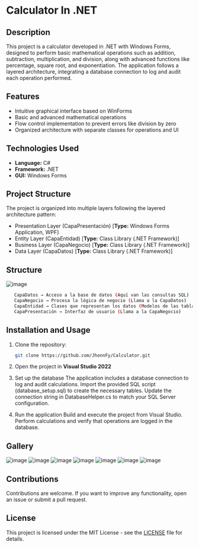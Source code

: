 # Calculator In .NET  

## Description  
This project is a calculator developed in .NET with Windows Forms, designed to perform basic mathematical operations such as addition, subtraction, multiplication, and division, along with advanced functions like percentage, square root, and exponentiation. The application follows a layered architecture, integrating a database connection to log and audit each operation performed.

## Features  
- Intuitive graphical interface based on WinForms  
- Basic and advanced mathematical operations  
- Flow control implementation to prevent errors like division by zero  
- Organized architecture with separate classes for operations and UI  
## Technologies Used  
- **Language:** C#  
- **Framework:** .NET  
- **GUI:** Windows Forms

## Project Structure
The project is organized into multiple layers following the layered architecture pattern:
- Presentation Layer (CapaPresentación) [**Type:** Windows Forms Application, WPF]
- Entity Layer (CapaEntidad) [**Type:** Class Library (.NET Framework)]
- Business Layer (CapaNegocio) [**Type:** Class Library (.NET Framework)]
- Data Layer (CapaDatos) [**Type:** Class Library (.NET Framework)]
## Structure
  ![image](https://github.com/user-attachments/assets/55436d66-c5ca-4b38-a412-f69aee2fe1f3)
  
```sh
   CapaDatos → Acceso a la base de datos (Aquí van las consultas SQL)
   CapaNegocio → Procesa la lógica de negocio (Llama a la CapaDatos)
   CapaEntidad → Clases que representan los datos (Modelos de las tablas)
   CapaPresentación → Interfaz de usuario (Llama a la CapaNegocio)
```

## Installation and Usage  
1. Clone the repository:  
   ```sh
   git clone https://github.com/JhonnFy/Calculator.git
   ```  
2. Open the project in **Visual Studio 2022**  

3. Set up the database
The application includes a database connection to log and audit calculations.
Import the provided SQL script (database_setup.sql) to create the necessary tables.
Update the connection string in DatabaseHelper.cs to match your SQL Server configuration.

4. Run the application
Build and execute the project from Visual Studio.
Perform calculations and verify that operations are logged in the database.

## Gallery
![image](https://github.com/user-attachments/assets/57d86495-6499-45f6-a9b3-5ad8a90b5755)
![image](https://github.com/user-attachments/assets/b9fe2199-5d5e-403a-acce-48dc20c25d69)
![image](https://github.com/user-attachments/assets/04a83b34-02d2-40a4-8a1c-c161a820e122)
![image](https://github.com/user-attachments/assets/08c7e37a-a423-4a69-8cc1-dbadfb3137f1)
![image](https://github.com/user-attachments/assets/02001d72-ffca-4b69-a649-f4e6194f12f5)
![image](https://github.com/user-attachments/assets/776152e9-afba-4856-975f-2591550a9db9)
![image](https://github.com/user-attachments/assets/5cfe4daa-3c46-4cfc-9ce0-ef69f8cd27de)






## Contributions  
Contributions are welcome. If you want to improve any functionality, open an issue or submit a pull request.  

## License
This project is licensed under the MIT License - see the [LICENSE](LICENSE) file for details.
